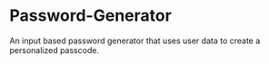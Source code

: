 # Password-Generator
An input based password generator that uses user data to create a personalized passcode.
